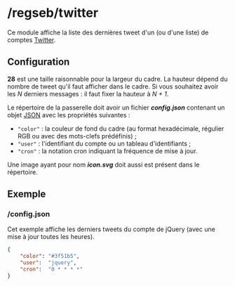 # /regseb/twitter

Ce module affiche la liste des dernières tweet d'un (ou d'une liste) de comptes
[Twitter](https://twitter.com/).

## Configuration

**28** est une taille raisonnable pour la largeur du cadre. La hauteur dépend
du nombre de tweet qu'il faut afficher dans le cadre. Si vous souhaitez avoir
les *N* derniers messages : il faut fixer la hauteur à *N + 1*.

Le répertoire de la passerelle doit avoir un fichier ***config.json***
contenant un objet [JSON](http://www.json.org "JavaScript Object Notation")
avec les propriétés suivantes :

- `"color"` : la couleur de fond du cadre (au format hexadécimale, régulier RGB
  ou avec des mots-clefs prédéfinis) ;
- `"user"` : l'identifiant du compte ou un tableau d'identifiants ;
- `"cron"` : la notation cron indiquant la fréquence de mise à jour.

Une image ayant pour nom ***icon.svg*** doit aussi est présent dans le
répertoire.

## Exemple

### /config.json

Cet exemple affiche les derniers tweets du compte de jQuery (avec une mise à
jour toutes les heures).

```JSON
{
    "color": "#3f51b5",
    "user":  "jquery",
    "cron":  "0 * * * *"
}
```
